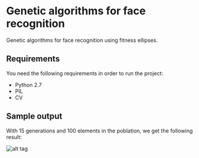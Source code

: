 # Genetic algorithms for face recognition

Genetic algorithms for face recognition using fitness ellipses. 

## Requirements
You need the following requirements in order to run the project:
- Python 2.7
- PIL
- CV

## Sample output

With 15 generations and 100 elements in the poblation, we get the following result:

![alt tag](https://github.com/cgcastro/Genetic-algorithms-for-face-recognition/blob/master/face.png)